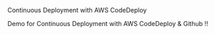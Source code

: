 Continuous Deployment with AWS CodeDeploy

Demo for Continuous Deployment with AWS CodeDeploy & Github
!!